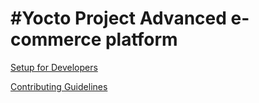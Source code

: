 #Yocto Project
Advanced e-commerce platform
====================

[Setup for Developers](doc/SETUP.md)

[Contributing Guidelines](CONTRIBUTING.md)
